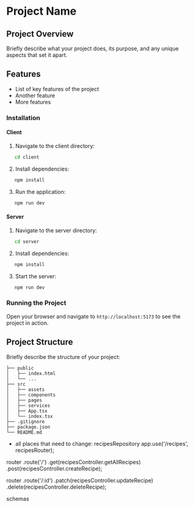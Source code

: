 # Project Name

## Project Overview

Briefly describe what your project does, its purpose, and any unique aspects that set it apart.

## Features

- List of key features of the project
- Another feature
- More features

### Installation

#### Client

1. Navigate to the client directory:

```bash
   cd client
```

2. Install dependencies:

```bash
   npm install
```

3. Run the application:

```bash
   npm run dev
```

#### Server

1. Navigate to the server directory:

```bash
   cd server
```

2. Install dependencies:

```bash
   npm install
```

3. Start the server:

```bash
   npm run dev
```

### Running the Project

Open your browser and navigate to `http://localhost:5173` to see the project in action.

## Project Structure

Briefly describe the structure of your project:

```plaintext
├── public
│   ├── index.html
│   └── ...
├── src
│   ├── assets
│   ├── components
│   ├── pages
│   ├── services
│   ├── App.tsx
│   └── index.tsx
├── .gitignore
├── package.json
└── README.md
```


* all places that need to change:
recipesRepository
app.use('/recipes', recipesRouter);


router
  .route('/')
  .get(recipesController.getAllRecipes)
  .post(recipesController.createRecipe);

router
  .route('/:id')
  .patch(recipesController.updateRecipe)
  .delete(recipesController.deleteRecipe);

schemas